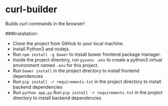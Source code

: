 # curl-builder
Builds curl commands in the browser!

###Installation: 
* Clone the project from GitHub to your local machine.
* Install Python3 and nodejs.
* Run `npm install -g bower` to install bower frontend package manager.
* Inside the project directory, run `pyvenv .env` to create a python3 virtual environment named `.env` for this project.
* Run `bower install` in the project directory to install frontend dependencies
* Run `pip install -r requirements.txt` in the project directory to install backend dependencies
* Run `python app.py` Run `pip install -r requirements.txt` in the project directory to install backend dependencies

